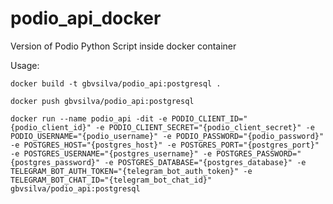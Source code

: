 # podio_api_docker

Version of Podio Python Script inside docker container

Usage:

```shell
docker build -t gbvsilva/podio_api:postgresql .
```

```shell
docker push gbvsilva/podio_api:postgresql
```

```shell
docker run --name podio_api -dit -e PODIO_CLIENT_ID="{podio_client_id}" -e PODIO_CLIENT_SECRET="{podio_client_secret}" -e PODIO_USERNAME="{podio_username}" -e PODIO_PASSWORD="{podio_password}" -e POSTGRES_HOST="{postgres_host}" -e POSTGRES_PORT="{postgres_port}" -e POSTGRES_USERNAME="{postgres_username}" -e POSTGRES_PASSWORD="{postgres_password}" -e POSTGRES_DATABASE="{postgres_database}" -e TELEGRAM_BOT_AUTH_TOKEN="{telegram_bot_auth_token}" -e TELEGRAM_BOT_CHAT_ID="{telegram_bot_chat_id}" gbvsilva/podio_api:postgresql
```
